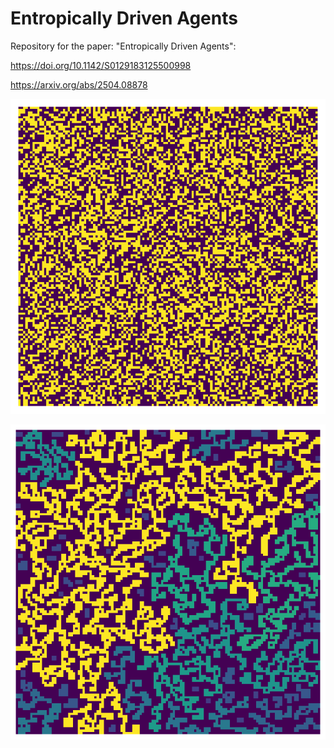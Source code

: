 # Entropically Driven Agents

Repository for the paper: "Entropically Driven Agents": 

https://doi.org/10.1142/S0129183125500998

https://arxiv.org/abs/2504.08878

![Alt text](animated.gif)

![Alt text](fig.png)


